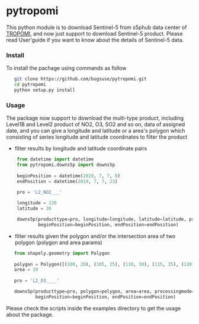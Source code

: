 # pytropomi
This python module is to download Sentinel-5 from s5phub data center of [TROPOMI](http://www.tropomi.eu), and now just support to download Sentinel-5 product.
Please read User'guide if you want to know about the details of Sentinel-5 data. 

### Install

To install the pachage using commands as follow

```bash
   git clone https://github.com/bugsuse/pytropomi.git
   cd pytropomi
   python setup.py install
```

### Usage

The package now support to download the multi-type product, including Level1B and Level2 product of NO2, O3, SO2 and so on, data of assigned date, and you can give a longitude and latitude or a area's polygon which consisting of series longitude and latitude coordinates to filter the product     

* filter results by longitude and latitude coordinate pairs

```python
    from datetime import datetime
    from pytropomi.downs5p import downs5p
    
    beginPosition = datetime(2019, 7, 7, 0)
    endPosition = datetime(2019, 7, 7, 23)
    
    pro = 'L2_NO2___'

    longitude = 120
    latitude = 30

    downs5p(producttype=pro, longitude=longitude, latitude=latitude, processingmode='Near real time',
            beginPosition=beginPosition, endPosition=endPosition)
```

* filter results given the polygon and/or the intersection area of two polygon (polygon and area params) 
```python
   from shapely.geometry import Polygon
   
   polygon = Polygon([(100, 20), (105, 25), (110, 30), (115, 35), (120, 30), (125, 25), (130, 20), (120,
   area = 20
    
   pro = 'L2_O3____'

   downs5p(producttype=pro, polygon=polygon, area=area, processingmode='Near real time', 
           beginPosition=beginPosition, endPosition=endPosition)
```

Please check the scripts inside the examples directory to get the usage about the package.


